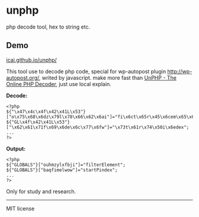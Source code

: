 # unphp
php decode tool, hex to string etc.


## **Demo** ##
[icai.github.io/unphp/](https://icai.github.io/unphp/)


This tool use to decode php code, special for wp-autopost plugin <a href="javascript:;" target="_blank">http://wp-autopost.org/</a>, writed by javascript. make more fast than <a href="http://www.unphp.net/" target="_blank">UnPHP - The Online PHP Decoder</a>, just use local explain.


**Decode:**

	<?php 
	${"\x47\x4c\x4f\x42\x41L\x53"}["o\x75\x68\x6dz\x79l\x78\x66\x62\x6ai"]="fi\x6ct\x65r\x45\x6cem\x65\x6e\x74";
	${"GL\x4f\x42\x41L\x53"}["\x62\x61\x71f\x69\x6de\x6c\x77\x6fw"]="\x73t\x61r\x74\x50i\x6edex";
	...
	?>

**Output:**

    <?php 
	${"GLOBALS"}["ouhmzylxfbji"]="filterElement";
	${"GLOBALS"}["baqfimelwow"]="startPindex";
	...
	?>		



Only for study and research.

---
MIT license